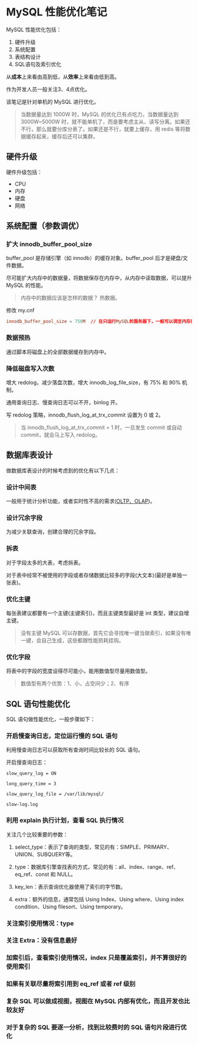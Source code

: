 # MySQL 性能优化笔记

MySQL 性能优化包括：

1. 硬件升级
2. 系统配置
3. 表结构设计
4. SQL语句及索引优化

从**成本**上来看由高到低，从**效率**上来看由低到高。

作为开发人员一般关注3、4点优化。

该笔记是针对单机的 MySQL 进行优化。

> 当数据量达到 1000W 时，MySQL 的优化已有点吃力，当数据量达到 3000W~5000W 时，就不能单机了，而是要考虑主从、读写分离。如果还不行，那么就要分库分表了。如果还是不行，就要上缓存，用 redis 等将数据缓存起来，缓存后还可以集群。

## 硬件升级

硬件升级包括：

+ CPU
+ 内存
+ 硬盘
+ 网络

## 系统配置（参数调优）

### 扩大 innodb_buffer_pool_size

buffer_pool 是存储引擎（如 innodb）的缓存对象。buffer_pool 后才是硬盘/文件数据。

尽可能扩大内存中的数据量，将数据保存在内存中，从内存中读取数据，可以提升 MySQL 的性能。

> 内存中的数据应该是怎样的数据？ 热数据。

修改 my.cnf
```cnf
innodb_buffer_pool_size = 750M  // 在只运行MySQL的服务器下，一般可以调至内存的 75% ~ 80%
```

### 数据预热

通过脚本将磁盘上的全部数据缓存到内存中。

### 降低磁盘写入次数

增大 redolog，减少落盘次数，增大 innodb_log_file_size，有 75% 和 90% 机制。

通用查询日志、慢查询日志可以不开，binlog 开。

写 redolog 策略，innodb_flush_log_at_trx_commit 设置为 0 或 2。

> 当 innodb_flush_log_at_trx_commit = 1 时，一旦发生 commit 或自动 commit，就会马上写入 redolog。

## 数据库表设计

做数据库表设计的时候考虑到的优化有以下几点：

### 设计中间表

一般用于统计分析功能，或者实时性不高的需求([OLTP、OLAP](https://www.zhihu.com/question/24110442/answer/851671343))。

### 设计冗余字段

为减少关联查询，创建合理的冗余字段。

### 拆表

对于字段太多的大表，考虑拆表。

对于表中经常不被使用的字段或者存储数据比较多的字段(大文本)(最好是单独一张表)。

### 优化主键

每张表建议都要有一个主键(主键索引)，而且主键类型最好是 int 类型，建议自增主键。

> 没有主键 MySQL 可以存数据，首先它会寻找唯一键当做索引，如果没有唯一键，会自己生成，这些都跟性能损耗挂钩。

### 优化字段

将表中的字段的宽度设得尽可能小，能用数值型尽量用数值型。

> 数值型有两个优势：1、小，占空间少；2、有序

## SQL 语句性能优化

SQL 语句做性能优化，一般步骤如下：

### 开启慢查询日志，定位运行慢的 SQL 语句

利用慢查询日志可以获取所有查询时间比较长的 SQL 语句。

开启慢查询日志：

```
slow_query_log = ON

long_query_time = 3

slow_query_log_file = /var/lib/mysql/

slow-log.log
```

### 利用 explain 执行计划，查看 SQL 执行情况

关注几个比较重要的参数：

1. select_type：表示了查询的类型，常见的有：SIMPLE、PRIMARY、UNION、SUBQUERY等。

2. type：数据库引擎查找表的方式，常见的有：all、index、range、ref、eq_ref、const 和 NULL。

3. key_len：表示查询优化器使用了索引的字节数。

4. extra：额外的信息，通常包括 Using Index、Using where、Using index condition、Using filesort、Using temporary。

### 关注索引使用情况：type

### 关注 Extra：没有信息最好

### 加索引后，查看索引使用情况，index 只是覆盖索引，并不算很好的使用索引

### 如果有关联尽量将索引用到 eq_ref 或者 ref 级别

### 复杂 SQL 可以做成视图，视图在 MySQL 内部有优化，而且开发也比较友好

### 对于复杂的 SQL 要逐一分析，找到比较费时的 SQL 语句片段进行优化
